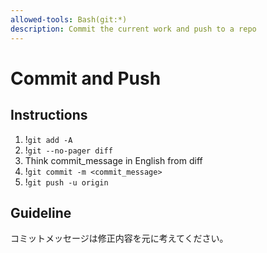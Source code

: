 ```yaml
---
allowed-tools: Bash(git:*)
description: Commit the current work and push to a repo
---
```


# Commit and Push

## Instructions

1. !`git add -A`
2. !`git --no-pager diff`
3. Think commit_message in English from diff
3. !`git commit -m <commit_message>`
4. !`git push -u origin`

## Guideline

コミットメッセージは修正内容を元に考えてください。
